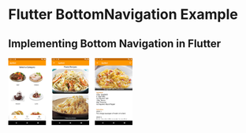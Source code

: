 # Flutter BottomNavigation Example

## Implementing Bottom Navigation in Flutter

<img src="https://github.com/maydev99/Aprikot/blob/master/aprikot_tripple_shot.png" width=50% height=50%>

